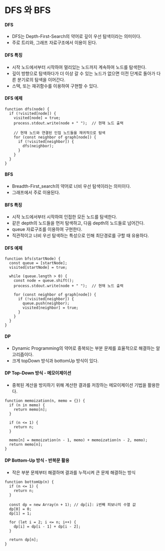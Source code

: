 # DFS 와 BFS
#### DFS
* DFS는 Depth-First-Search의 약어로 깊이 우선 탐색이라는 의미이다.
* 주로 트리와, 그래프 자료구조에서 이용이 된다.
#### DFS 특징
* 시작 노드에서부터 시작하여 멀리있는 노드까지 계속하여 노드를 탐색한다.
* 깊이 방향으로 탐색하다가 더 이상 갈 수 있는 노드가 없으면 이전 단계로 돌아가 다른 분기로의 탐색을 이어간다.
* 스택, 또는 재귀함수를 이용하여 구현할 수 있다.
#### DFS 예제
```
function dfs(node) {
  if (!visited[node]) {
    visited[node] = true;
    process.stdout.write(node + " ");  // 현재 노드 출력

    // 현재 노드와 연결된 인접 노드들을 재귀적으로 탐색
    for (const neighbor of graph[node]) {
      if (!visited[neighbor]) {
        dfs(neighbor);
      }
    }
  }
}
```
#### BFS
* Breadth-First_search의 약어로 너비 우선 탐색이라는 의미이다.
* 그래프에서 주로 이용된다.
#### BFS 특징
* 시작 노드에서부터 시작하여 인접한 모든 노드를 탐색한다.
* 같은 depth의 노드들을 먼저 탐색하고, 다음 depth의 노드들로 넘어간다.
* queue 자료구조를 이용하여 구현한다.
* 직관적이고 너비 우선 탐색하는 특성으로 인해 최단경로를 구할 때 유용하다.
#### DFS 예제
```
function bfs(startNode) {
  const queue = [startNode];
  visited[startNode] = true;

  while (queue.length > 0) {
    const node = queue.shift();
    process.stdout.write(node + " ");  // 현재 노드 출력

    for (const neighbor of graph[node]) {
      if (!visited[neighbor]) {
        queue.push(neighbor);
        visited[neighbor] = true;
      }
    }
  }
}
```
#### DP
* Dynamic Programming의 약어로 중복되는 부분 문제를 효율적으로 해결하는 알고리즘이다.
* 크게 topDown 방식과 bottomUp 방식이 있다.
#### DP Top-Down 방식 - 메모이제이션
* 중복된 계산을 방지하기 위해 계산한 결과를 저장하는 메모이제이션 기법을 활용한다.
```
function memoization(n, memo = {}) {
  if (n in memo) {
    return memo[n];
  }

  if (n <= 1) {
    return n;
  }

  memo[n] = memoization(n - 1, memo) + memoization(n - 2, memo);
  return memo[n];
}
```
#### DP Bottom-Up 방식 - 반복문 활용
* 작은 부분 문제부터 해결하며 결과를 누적시켜 큰 문제 해결하는 방식
```
function bottomUp(n) {
  if (n <= 1) {
    return n;
  }

  const dp = new Array(n + 1); // dp[i]: i번째 피보나치 수열 값
  dp[0] = 0;
  dp[1] = 1;

  for (let i = 2; i <= n; i++) {
    dp[i] = dp[i - 1] + dp[i - 2];
  }

  return dp[n];
}
```
